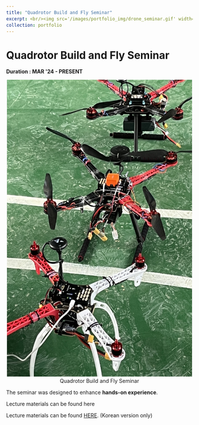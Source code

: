 ```yaml
---
title: "Quadrotor Build and Fly Seminar"
excerpt: <br/><img src='/images/portfolio_img/drone_seminar.gif' width='500' height='500'> 
collection: portfolio
---
```


# Quadrotor Build and Fly Seminar

**Duration : MAR '24 - PRESENT**

<center>
  <img src='/images/portfolio_img/drone_seminar_3.jpg' width='500' height='800' />
  <figcaption>Quadrotor Build and Fly Seminar</figcaption>
</center>

The seminar was designed to enhance **hands-on experience**.

Lecture materials can be found here 

Lecture materials can be found [HERE](https://jangminhyuk.github.io/files/KOR_Drone_seminar_240322updated.pdf).
(Korean version only)
